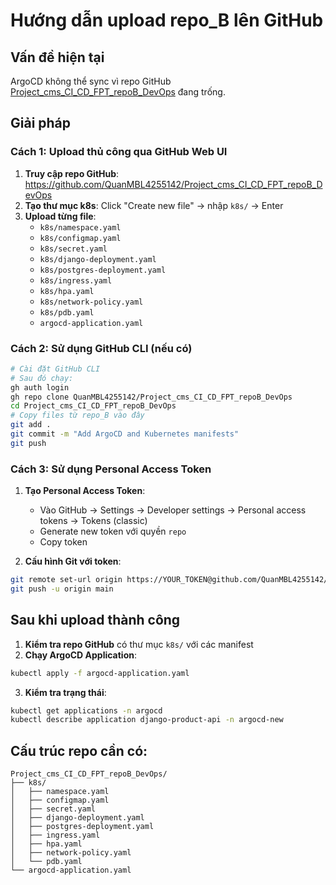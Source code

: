 # Hướng dẫn upload repo_B lên GitHub

## Vấn đề hiện tại
ArgoCD không thể sync vì repo GitHub [Project_cms_CI_CD_FPT_repoB_DevOps](https://github.com/QuanMBL4255142/Project_cms_CI_CD_FPT_repoB_DevOps.git) đang trống.

## Giải pháp

### Cách 1: Upload thủ công qua GitHub Web UI

1. **Truy cập repo GitHub**: https://github.com/QuanMBL4255142/Project_cms_CI_CD_FPT_repoB_DevOps
2. **Tạo thư mục k8s**: Click "Create new file" → nhập `k8s/` → Enter
3. **Upload từng file**:
   - `k8s/namespace.yaml`
   - `k8s/configmap.yaml`
   - `k8s/secret.yaml`
   - `k8s/django-deployment.yaml`
   - `k8s/postgres-deployment.yaml`
   - `k8s/ingress.yaml`
   - `k8s/hpa.yaml`
   - `k8s/network-policy.yaml`
   - `k8s/pdb.yaml`
   - `argocd-application.yaml`

### Cách 2: Sử dụng GitHub CLI (nếu có)

```bash
# Cài đặt GitHub CLI
# Sau đó chạy:
gh auth login
gh repo clone QuanMBL4255142/Project_cms_CI_CD_FPT_repoB_DevOps
cd Project_cms_CI_CD_FPT_repoB_DevOps
# Copy files từ repo_B vào đây
git add .
git commit -m "Add ArgoCD and Kubernetes manifests"
git push
```

### Cách 3: Sử dụng Personal Access Token

1. **Tạo Personal Access Token**:
   - Vào GitHub → Settings → Developer settings → Personal access tokens → Tokens (classic)
   - Generate new token với quyền `repo`
   - Copy token

2. **Cấu hình Git với token**:
```bash
git remote set-url origin https://YOUR_TOKEN@github.com/QuanMBL4255142/Project_cms_CI_CD_FPT_repoB_DevOps.git
git push -u origin main
```

## Sau khi upload thành công

1. **Kiểm tra repo GitHub** có thư mục `k8s/` với các manifest
2. **Chạy ArgoCD Application**:
```bash
kubectl apply -f argocd-application.yaml
```
3. **Kiểm tra trạng thái**:
```bash
kubectl get applications -n argocd
kubectl describe application django-product-api -n argocd-new
```

## Cấu trúc repo cần có:
```
Project_cms_CI_CD_FPT_repoB_DevOps/
├── k8s/
│   ├── namespace.yaml
│   ├── configmap.yaml
│   ├── secret.yaml
│   ├── django-deployment.yaml
│   ├── postgres-deployment.yaml
│   ├── ingress.yaml
│   ├── hpa.yaml
│   ├── network-policy.yaml
│   └── pdb.yaml
└── argocd-application.yaml
```

